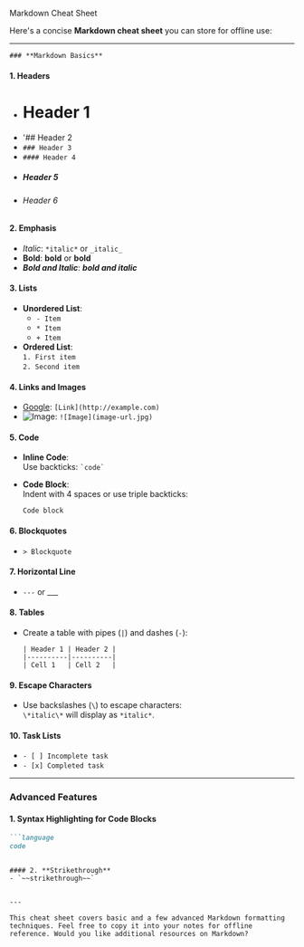 Markdown Cheat Sheet

Here's a concise **Markdown cheat sheet** you can store for offline use:

---

	### **Markdown Basics**

#### 1. **Headers**
- # Header 1
- '## Header 2
- `### Header 3`
- `#### Header 4`
- ##### Header 5
- ###### Header 6

#### 2. **Emphasis**
- *Italic*: `*italic*` or `_italic_`
- **Bold**: **bold** or __bold__
- ***Bold and Italic***: ***bold and italic***

#### 3. **Lists**
- **Unordered List**:  
  - `- Item`  
  - `* Item`  
  - `+ Item`
- **Ordered List**:  
  `1. First item`  
  `2. Second item`

#### 4. **Links and Images**
- [Google](http://google.com): `[Link](http://example.com)`
- ![Image](image-url.jpg): `![Image](image-url.jpg)`

#### 5. **Code**
- **Inline Code**:  
  Use backticks: `` `code` ``
- **Code Block**:  
  Indent with 4 spaces or use triple backticks:  
    
  ```  
  Code block  
  ```  
  

#### 6. **Blockquotes**
- `> Blockquote`

#### 7. **Horizontal Line**
- `---` or ___

#### 8. **Tables**
- Create a table with pipes (`|`) and dashes (`-`):  
  ```
  | Header 1 | Header 2 |
  |----------|----------|
  | Cell 1   | Cell 2   |
  ```

#### 9. **Escape Characters**
- Use backslashes (`\`) to escape characters:  
  `\*italic\*` will display as `*italic*`.

#### 10. **Task Lists**
- `- [ ] Incomplete task`
- `- [x] Completed task`

---

### **Advanced Features**
#### 1. **Syntax Highlighting for Code Blocks**
```markdown
```language
code
```
```

#### 2. **Strikethrough**
- `~~strikethrough~~`


---

This cheat sheet covers basic and a few advanced Markdown formatting techniques. Feel free to copy it into your notes for offline reference. Would you like additional resources on Markdown?
